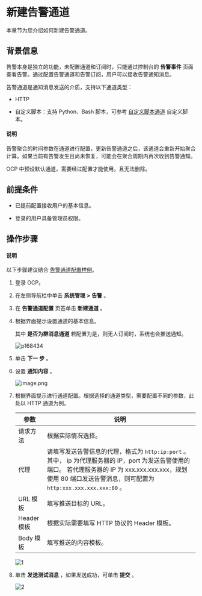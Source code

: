 新建告警通道
===========================

本章节为您介绍如何新建告警通道。

背景信息
-------------------------

告警本身是独立的功能，未配置通道和订阅时，只能通过控制台的 **告警事件** 页面查看告警。通过配置告警通道和告警订阅，用户可以接收告警通知消息。

告警通道是通知消息发送的介质，支持以下通道类型：

* HTTP



* 自定义脚本：支持 Python、Bash 脚本，可参考 [自定义脚本通道](../12.appendix/9.alarm-channel-configuration-example.md) 自定义脚本。





<main id="notice" type='explain'><h4>说明</h4><p>告警聚合的时间参数在通道进行配置，更新告警通道之后，该通道会重新开始聚合计算。如果当前有告警发生且尚未恢复，可能会在聚合周期内再次收到告警通知。</p></main>



OCP 中预设默认通道，需要经过配置才能使用，且无法删除。

前提条件
-------------------------

* 已提前配置接收用户的基本信息。



* 登录的用户具备管理员权限。






操作步骤
-------------------------


<main id="notice" type='explain'><h4>说明</h4><p>以下步骤建议结合 <a href="../12.appendix/9.alarm-channel-configuration-example.md">告警通道配置样例</a>。</p></main>



1. 登录 OCP。



2. 在左侧导航栏中单击 **系统管理** **\>** **告警** 。



3. 在 **告警通道配置** 页签单击 **新建通道** 。



4. 根据界面提示设置通道的基本信息。

   其中 **是否为群消息通道** 若配置为是，则无人订阅时，系统也会推送通知。

   ![p168434](https://help-static-aliyun-doc.aliyuncs.com/assets/img/zh-CN/0249060261/p271189.png)


5. 单击 **下一** **步** 。



6. 设置 **通知内容** 。

   ![image.png](https://help-static-aliyun-doc.aliyuncs.com/assets/img/zh-CN/3248190061/p168435.png "image.png")



7. 根据界面提示进行通道配置。根据选择的通道类型，需要配置不同的参数，此处以 HTTP 通道为例。



   |    参数     |                                                                             说明                                                                              |
   |-----------|-------------------------------------------------------------------------------------------------------------------------------------------------------------|
   | 请求方法      | 根据实际情况选择。                                                                                                                                                   |
   | 代理        | 请填写发送告警信息的代理，格式为 `http:ip:port` 。其中， ip 为代理服务器的 IP，port 为发送告警使用的端口。 若代理服务器的 IP 为 xxx.xxx.xxx.xxx，规划使用 80 端口发送告警消息，则可配置为 `http:xxx.xxx.xxx.xxx:80` 。 |
   | URL 模板    | 填写推送目标的 URL。                                                                                                                                                |
   | Header 模板 | 根据实际需要填写 HTTP 协议的 Header 模板。                                                                                                                                |
   | Body 模板   | 填写推送的内容模板。                                                                                                                                                  |



   ![1](https://help-static-aliyun-doc.aliyuncs.com/assets/img/zh-CN/9218947061/p169823.png)


8. 单击 **发送测试消息** ，如果发送成功，可单击 **提交** 。

   ![2](https://help-static-aliyun-doc.aliyuncs.com/assets/img/zh-CN/9218947061/p169824.png)
